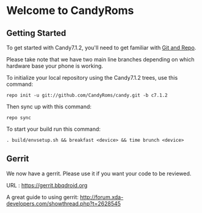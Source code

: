 Welcome to CandyRoms
===================


Getting Started
---------------

To get started with Candy7.1.2, you'll need to get familiar with
[Git and Repo](http://source.android.com/download/using-repo).

Please take note that we have two main line branches depending on
which hardware base your phone is working.

To initialize your local repository using the Candy7.1.2 trees, use this command:


	repo init -u git://github.com/CandyRoms/candy.git -b c7.1.2



Then sync up with this command:

	repo sync

To start your build run this command:

	. build/envsetup.sh && breakfast <device> && time brunch <device>

Gerrit 
------
We now have a gerrit. Please use it if you want your code to be reviewed.

URL : https://gerrit.bbqdroid.org

A great guide to using gerrit: http://forum.xda-developers.com/showthread.php?t=2628545
